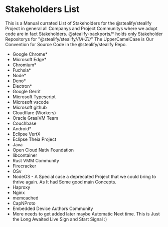 # Stakeholders List
This is a Manual currated List of Stakeholders for the @stealify/stealify Project in general all Companys and Project Communitys where we adopt code
are in fact Stakeholders. @stealify-backports/* holds only Stakeholder Repositorys for "@stealify/stealify/*/[A-Z]/*" The UpperCamelCase is Our Convention 
for Source Code in the @stealify/stealify Repo.

- Google Chrome*
- Microsoft Edge*
- Chromium* 
- Fuchsia*
- Node*
- Deno*
- Electron*
- Google Gerrit
- Microsoft Typescript
- Microsoft vscode
- Microsoft github
- Cloudflare (Workers)
- Oracle GraalVM Team
- Couchbase
- Android*
- Eclipse VertX
- Eclipse Theia Project
- Java 
- Open Cloud Nativ Foundation
- libcontainer
- Rust VMM Community
- Firecracker
- OSv
- NodeOS - A Special case a deprecated Project that we could bring to thrive again. As It had Some good main Concepts.
- Haproxy
- Nginx
- memcached
- CapNProto
- Embedded Device Authors Community
- More needs to get added later maybe Automatic Next time. This is Just the Long Awaited Live Sign and Start Signal :)
